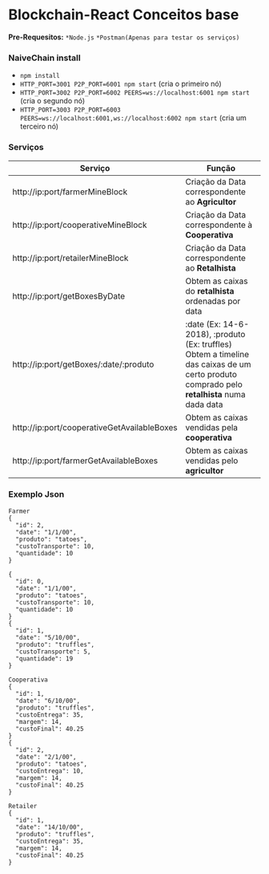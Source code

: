 # Blockchain-React Conceitos base

**Pre-Requesitos:** 
`*Node.js`
`*Postman(Apenas para testar os serviços)`

### NaiveChain install

* `npm install`
* `HTTP_PORT=3001 P2P_PORT=6001 npm start` (cria o primeiro nó)
* `HTTP_PORT=3002 P2P_PORT=6002 PEERS=ws://localhost:6001 npm start` (cria o segundo nó)
* `HTTP_PORT=3003 P2P_PORT=6003 PEERS=ws://localhost:6001,ws://localhost:6002 npm start` (cria um terceiro nó)

### Serviços
Serviço      | Função
------------ | -------------
http://ip:port/farmerMineBlock | Criação da Data correspondente ao **Agricultor**
http://ip:port/cooperativeMineBlock | Criação da Data correspondente à **Cooperativa**
http://ip:port/retailerMineBlock | Criação da Data correspondente ao **Retalhista**
http://ip:port/getBoxesByDate | Obtem as caixas do **retalhista** ordenadas por data
http://ip:port/getBoxes/:date/:produto |  :date (Ex: 14-6-2018), :produto (Ex: truffles) Obtem a timeline das caixas de um certo produto comprado pelo **retalhista** numa dada data 
http://ip:port/cooperativeGetAvailableBoxes | Obtem as caixas vendidas pela **cooperativa**
http://ip:port/farmerGetAvailableBoxes |Obtem as caixas vendidas pelo **agricultor**

### Exemplo Json

```
Farmer
{
  "id": 2,
  "date": "1/1/00",
  "produto": "tatoes",
  "custoTransporte": 10,
  "quantidade": 10
}
 
{
  "id": 0,
  "date": "1/1/00",
  "produto": "tatoes",
  "custoTransporte": 10,
  "quantidade": 10
}
{
  "id": 1,
  "date": "5/10/00",
  "produto": "truffles",
  "custoTransporte": 5,
  "quantidade": 19
}
```
```
Cooperativa
{
  "id": 1,
  "date": "6/10/00",
  "produto": "truffles",
  "custoEntrega": 35,
  "margem": 14,
  "custoFinal": 40.25
}
{
  "id": 2,
  "date": "2/1/00",
  "produto": "tatoes",
  "custoEntrega": 10,
  "margem": 14,
  "custoFinal": 40.25
}
```
```
Retailer
{
  "id": 1,
  "date": "14/10/00",
  "produto": "truffles",
  "custoEntrega": 35,
  "margem": 14,
  "custoFinal": 40.25
}
```
